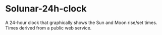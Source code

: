# Solunar-24h-clock
A 24-hour clock that graphically shows the Sun and Moon rise/set times. Times derived from a public web service.

